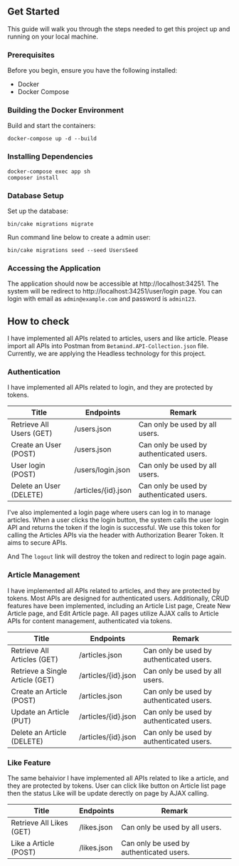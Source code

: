 ## Get Started

This guide will walk you through the steps needed to get this project up and running on your local machine.

### Prerequisites

Before you begin, ensure you have the following installed:

- Docker
- Docker Compose

### Building the Docker Environment

Build and start the containers:

```
docker-compose up -d --build
```

### Installing Dependencies

```
docker-compose exec app sh
composer install
```

### Database Setup

Set up the database:

```
bin/cake migrations migrate
```

Run command line below to create a admin user:

```
bin/cake migrations seed --seed UsersSeed
```

### Accessing the Application

The application should now be accessible at http://localhost:34251. The system will be redirect to http://localhost:34251/user/login page. You can login with email as `admin@example.com` and password is `admin123`.

## How to check

I have implemented all APIs related to articles, users and like article. Please import all APIs into Postman from `Betamind.API-Collection.json` file. Currently, we are applying the Headless technology for this project.

### Authentication

I have implemented all APIs related to login, and they are protected by tokens.

| Title                          | Endpoints            | Remark                                                    |
| ------------------------------ | -------------------- | ----------------------------------------------------------|
| Retrieve All Users (GET)       | /users.json          | Can only be used by all users.                            |
| Create an User (POST)          | /users.json          | Can only be used by authenticated users.                  |
| User login (POST)              | /users/login.json    | Can only be used by all users.                            |
| Delete an User (DELETE)        | /articles/{id}.json  | Can only be used by authenticated users.                  |

I've also implemented a login page where users can log in to manage articles. When a user clicks the login button, the system calls the user login API and returns the token if the login is successful. We use this token for calling the Articles APIs via the header with Authorization Bearer Token. It aims to secure APIs.

And The `logout` link will destroy the token and redirect to login page again.

### Article Management

I have implemented all APIs related to articles, and they are protected by tokens. Most APIs are designed for authenticated users. Additionally, CRUD features have been implemented, including an Article List page, Create New Article page, and Edit Article page. All pages utilize AJAX calls to Article APIs for content management, authenticated via tokens.

| Title                          | Endpoints            | Remark                                                    |
| ------------------------------ | -------------------- | ----------------------------------------------------------|
| Retrieve All Articles (GET)    | /articles.json       | Can only be used by authenticated users.                            |
| Retrieve a Single Article (GET)| /articles/{id}.json  | Can only be used by all users.                            |
| Create an Article (POST)       | /articles.json       | Can only be used by authenticated users.                  |
| Update an Article (PUT)        | /articles/{id}.json  | Can only be used by authenticated users.   |
| Delete an Article (DELETE)     | /articles/{id}.json  | Can only be used by authenticated users.   |

### Like Feature

The same behaivior I have implemented all APIs related to like a article, and they are protected by tokens. User can click like button on Article list page then the status Like will be update derectly on page by AJAX calling.

| Title                          | Endpoints            | Remark                                                    |
| ------------------------------ | -------------------- | ----------------------------------------------------------|
| Retrieve All Likes (GET)       | /likes.json          | Can only be used by all users.                            |
| Like a Article (POST)          | /likes.json          | Can only be used by authenticated users.                  |